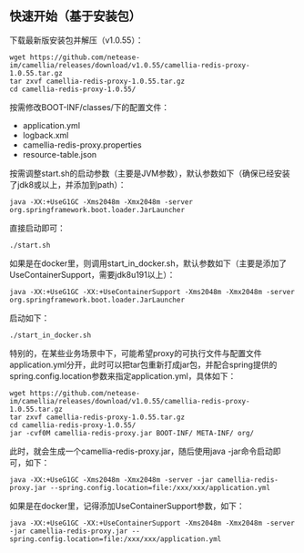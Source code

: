 
## 快速开始（基于安装包）

下载最新版安装包并解压（v1.0.55）：
```
wget https://github.com/netease-im/camellia/releases/download/v1.0.55/camellia-redis-proxy-1.0.55.tar.gz
tar zxvf camellia-redis-proxy-1.0.55.tar.gz
cd camellia-redis-proxy-1.0.55/
```
按需修改BOOT-INF/classes/下的配置文件：
* application.yml
* logback.xml
* camellia-redis-proxy.properties
* resource-table.json

按需调整start.sh的启动参数（主要是JVM参数），默认参数如下（确保已经安装了jdk8或以上，并添加到path）：
```
java -XX:+UseG1GC -Xms2048m -Xmx2048m -server org.springframework.boot.loader.JarLauncher
```
直接启动即可：
```
./start.sh
```

如果是在docker里，则调用start_in_docker.sh，默认参数如下（主要是添加了UseContainerSupport，需要jdk8u191以上）：
```
java -XX:+UseG1GC -XX:+UseContainerSupport -Xms2048m -Xmx2048m -server org.springframework.boot.loader.JarLauncher
```
启动如下：
```
./start_in_docker.sh
```


特别的，在某些业务场景中下，可能希望proxy的可执行文件与配置文件application.yml分开，此时可以把tar包重新打成jar包，并配合spring提供的spring.config.location参数来指定application.yml，具体如下：
```
wget https://github.com/netease-im/camellia/releases/download/v1.0.55/camellia-redis-proxy-1.0.55.tar.gz
tar zxvf camellia-redis-proxy-1.0.55.tar.gz
cd camellia-redis-proxy-1.0.55/
jar -cvf0M camellia-redis-proxy.jar BOOT-INF/ META-INF/ org/
```
此时，就会生成一个camellia-redis-proxy.jar，随后使用java -jar命令启动即可，如下：
```
java -XX:+UseG1GC -Xms2048m -Xmx2048m -server -jar camellia-redis-proxy.jar --spring.config.location=file:/xxx/xxx/application.yml
```
如果是在docker里，记得添加UseContainerSupport参数，如下：
```
java -XX:+UseG1GC -XX:+UseContainerSupport -Xms2048m -Xmx2048m -server -jar camellia-redis-proxy.jar --spring.config.location=file:/xxx/xxx/application.yml
```